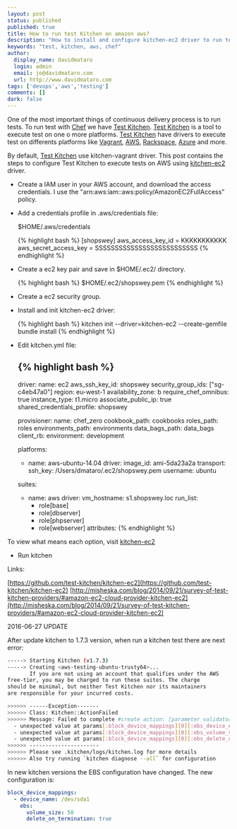 ```yaml
---
layout: post
status: published
published: true
title: How to run test Kitchen on amazon aws?
description: "How to install and configure kitchen-ec2 driver to run tests on AWS."
keywords: "test, kitchen, aws, chef"
author:
  display_name: davidmataro
  login: admin
  email: jo@davidmataro.com
  url: http://www.davidmataro.com
tags: ['devops','aws','testing']
comments: []
dark: false
---
```


One of the most important things of continuous delivery process is to run tests. To run test with [Chef](https://www.chef.io/) we have [Test Kitchen](http://kitchen.ci/). [Test Kitchen](http://kitchen.ci/) is a tool to execute test on one o more platforms. [Test Kitchen](http://kitchen.ci/) have drivers to execute test on differents platforms like [Vagrant](https://www.vagrantup.com/), [AWS](http://aws.amazon.com/), [Rackspace](http://www.rackspace.com/), [Azure](https://azure.microsoft.com) and more.


By default, [Test Kitchen](http://kitchen.ci/) use kitchen-vagrant driver. This post contains the steps to configure Test Kitchen to execute tests on AWS using [kitchen-ec2](https://github.com/test-kitchen/kitchen-ec2) driver.



- Create a IAM user in your AWS account, and download the access credentials. I use the "arn:aws:iam::aws:policy/AmazonEC2FullAccess” policy.


- Add a credentials profile in .aws/credentials file:

  $HOME/.aws/credentials

  {% highlight bash %}
  [shopswey]
  aws_access_key_id = KKKKKKKKKKK
  aws_secret_access_key = SSSSSSSSSSSSSSSSSSSSSSSSSS
  {% endhighlight %}


- Create a ec2 key pair and save in $HOME/.ec2/ directory.

  {% highlight bash %}
  $HOME/.ec2/shopswey.pem
  {% endhighlight %}


- Create a ec2 security group.


- Install and init kitchen-ec2 driver:

  {% highlight bash %}
  kitchen init --driver=kitchen-ec2 --create-gemfile
  bundle install
  {% endhighlight %}


- Edit kitchen.yml file:

  {% highlight bash %}
  ---
  driver:
    name: ec2
    aws_ssh_key_id: shopswey
    security_group_ids: ["sg-c4eb47a0"]
    region: eu-west-1
    availability_zone: b
    require_chef_omnibus: true
    instance_type: t1.micro
    associate_public_ip: true
    shared_credentials_profile: shopswey

  provisioner:
    name: chef_zero
    cookbook_path: cookbooks
    roles_path: roles
    environments_path: environments
    data_bags_path: data_bags
    client_rb:
      environment: development

  platforms:
    - name: aws-ubuntu-14.04
      driver:
        image_id: ami-5da23a2a
      transport:
        ssh_key: /Users/dmataro/.ec2/shopswey.pem
        username: ubuntu

  suites:
    - name: aws
      driver:
        vm_hostname: s1.shopswey.loc
      run_list:
      - role[base]
      - role[dbserver]
      - role[phpserver]
      - role[webserver]
      attributes:
  {% endhighlight %}


To view what means each option, visit [kitchen-ec2](https://github.com/test-kitchen/kitchen-ec2)


- Run kitchen


Links:

[https://github.com/test-kitchen/kitchen-ec2](https://github.com/test-kitchen/kitchen-ec2)
[http://misheska.com/blog/2014/09/21/survey-of-test-kitchen-providers/#amazon-ec2-cloud-provider-kitchen-ec2](http://misheska.com/blog/2014/09/21/survey-of-test-kitchen-providers/#amazon-ec2-cloud-provider-kitchen-ec2)


2016-06-27 UPDATE


After update kitchen to 1.7.3 version, when run a kitchen test there are next error:

```bash
-----> Starting Kitchen (v1.7.3)
-----> Creating <aws-testing-ubuntu-trusty64>...
       If you are not using an account that qualifies under the AWS
free-tier, you may be charged to run these suites. The charge
should be minimal, but neither Test Kitchen nor its maintainers
are responsible for your incurred costs.

>>>>>> ------Exception-------
>>>>>> Class: Kitchen::ActionFailed
>>>>>> Message: Failed to complete #create action: [parameter validator found 3 errors:
  - unexpected value at params[:block_device_mappings][0][:ebs_device_name]
  - unexpected value at params[:block_device_mappings][0][:ebs_volume_size]
  - unexpected value at params[:block_device_mappings][0][:ebs_delete_on_termination]]
>>>>>> ----------------------
>>>>>> Please see .kitchen/logs/kitchen.log for more details
>>>>>> Also try running `kitchen diagnose --all` for configuration
```


In new kitchen versions the EBS configuration have changed. The new configuration is:

```yml
block_device_mappings:
  - device_name: /dev/sda1
    ebs:
      volume_size: 50
      delete_on_termination: true
```
